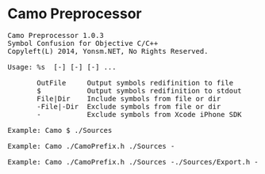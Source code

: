 
Camo Preprocessor
======

<pre>
Camo Preprocessor 1.0.3
Symbol Confusion for Objective C/C++
Copyleft(L) 2014, Yonsm.NET, No Rights Reserved.

Usage: %s <OutFile|$> [-]<File1|Dir1> [-]<File2|Dir2> [-] ...

       OutFile     Output symbols redifinition to file
       $           Output symbols redifinition to stdout
       File|Dir    Include symbols from file or dir
       -File|-Dir  Exclude symbols from file or dir
       -           Exclude symbols from Xcode iPhone SDK

Example: Camo $ ./Sources

Example: Camo ./CamoPrefix.h ./Sources -

Example: Camo ./CamoPrefix.h ./Sources -./Sources/Export.h -./Pods -

</pre>
